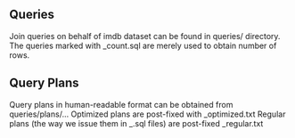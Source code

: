 ## Queries

Join queries on behalf of imdb dataset can be found in queries/ directory.
The queries marked with _count.sql are merely used to obtain number of rows.

## Query Plans

Query plans in human-readable format can be obtained from queries/plans/...
Optimized plans are post-fixed with _optimized.txt
Regular plans (the way we issue them in _.sql files) are post-fixed _regular.txt
